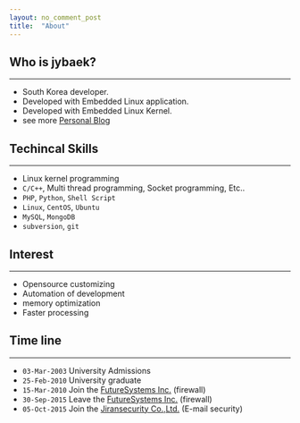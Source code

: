```yaml
---
layout: no_comment_post
title:  "About"
---
```


## **Who is jybaek?**
----
* South Korea developer. 
* Developed with Embedded Linux application. 
* Developed with Embedded Linux Kernel.
* see more [Personal Blog](http://jybaek.tistory.com/)

## **Techincal Skills**
----
* Linux kernel programming
* `C/C++`, Multi thread programming, Socket programming, Etc..
* `PHP`, `Python`, `Shell Script`
* `Linux`, `CentOS`, `Ubuntu`
* `MySQL`, `MongoDB`
* `subversion`, `git`

## **Interest**
----
* Opensource customizing
* Automation of development
* memory optimization  
* Faster processing

## **Time line**
----
* `03-Mar-2003` University Admissions
* `25-Feb-2010` University graduate
* `15-Mar-2010` Join the [FutureSystems Inc.](http://www.future.co.kr) (firewall)
* `30-Sep-2015` Leave the [FutureSystems Inc.](http://www.future.co.kr) (firewall)
* `05-Oct-2015` Join the [Jiransecurity Co.,Ltd.](https://www.jiransecurity.com) (E-mail security)
